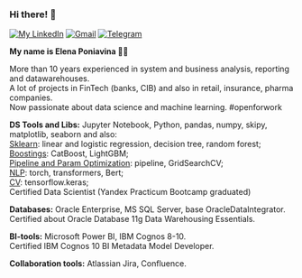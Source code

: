 

### Hi there! 👋
[![My LinkedIn](https://camo.githubusercontent.com/e8dbf62a04af86d46001864cd22338d8a8474486a0e976ec695580027c373c79/68747470733a2f2f696d672e736869656c64732e696f2f62616467652f6c696e6b6564696e2d2532333030373742352e7376673f267374796c653d666f722d7468652d6261646765266c6f676f3d6c696e6b6564696e266c6f676f436f6c6f723d7768697465)](https://www.linkedin.com/in/elenaponiavina/) [![Gmail](https://img.shields.io/badge/Gmail-D14836?style=for-the-badge&logo=gmail&logoColor=white)](mailto:elnpn.work@gmail.com?subject=Test) [![Telegram](https://img.shields.io/badge/Telegram-2CA5E0?style=for-the-badge&logo=telegram&logoColor=white)](https://t.me/ElenaPoniavina )




**My name is Elena Poniavina 🙋‍♀️**

More than 10 years experienced in system and business analysis, reporting and datawarehouses.
<br>A lot of projects in FinTech (banks, CIB) and also in retail, insurance, pharma companies.
<br>Now passionate about data science and machine learning. #openforwork

**DS Tools and Libs:** Jupyter Notebook, Python, pandas, numpy, skipy, matplotlib, seaborn 
and also:
<br><ins>Sklearn</ins>: linear and logistic regression, decision tree, random forest; 
<br><ins>Boostings</ins>: CatBoost, LightGBM;
<br><ins>Pipeline and Param Optimization</ins>: pipeline, GridSearchCV;
<br><ins>NLP</ins>: torch, transformers, Bert; 
<br><ins>CV</ins>: tensorflow.keras;
<br>Certified Data Scientist (Yandex Practicum Bootcamp graduated)

**Databases:** Oracle Enterprise, MS SQL Server, base OracleDataIntegrator.
<br>Certified about Oracle Database 11g Data Warehousing Essentials.

**BI-tools:**  Microsoft Power BI, IBM Cognos 8-10.
<br>Certified IBM Cognos 10 BI Metadata Model Developer.

**Collaboration tools:** Atlassian Jira, Confluence.
